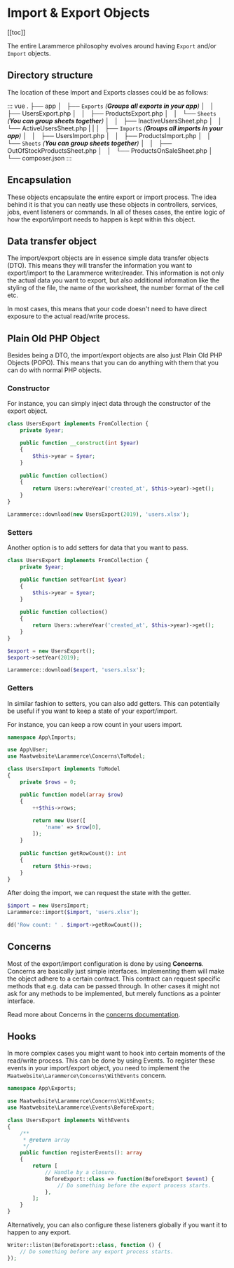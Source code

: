 # Import & Export Objects

[[toc]]

The entire Larammerce philosophy evolves around having `Export` and/or `Import` objects.

## Directory structure

The location of these Import and Exports classes could be as follows:

::: vue
.
├── app
│   ├── `Exports` _(**Groups all exports in your app**)_
│   │   ├── UsersExport.php
│   │   ├── ProductsExport.php
│   │   └── `Sheets` _(**You can group sheets together**)_
│   │      ├── InactiveUsersSheet.php
│   │      └── ActiveUsersSheet.php
|   |
│   ├── `Imports` _(**Groups all imports in your app**)_
│   │   ├── UsersImport.php
│   │   ├── ProductsImport.php
│   │   └── `Sheets` _(**You can group sheets together**)_
│   │      ├── OutOfStockProductsSheet.php
│   │      └── ProductsOnSaleSheet.php
│ 
└── composer.json
:::

## Encapsulation

These objects encapsulate the entire export or import process. 
The idea behind it is that you can neatly use these objects in controllers, services, jobs, event listeners or commands. 
In all of theses cases, the entire logic of how the export/import needs to happen is kept within this object. 

## Data transfer object

The import/export objects are in essence simple data transfer objects (DTO). 
This means they will transfer the information you want to export/import to the Larammerce writer/reader. 
This information is not only the actual data you want to export, but also additional information like 
the styling of the file, the name of the worksheet, the number format of the cell etc.

In most cases, this means that your code doesn't need to have direct exposure to the actual read/write process.

## Plain Old PHP Object

Besides being a DTO, the import/export objects are also just Plain Old PHP Objects (POPO). This means that you can do anything with them that you can do with normal PHP objects. 

### Constructor

For instance, you can simply inject data through the constructor of the export object.

```php
class UsersExport implements FromCollection {
    private $year;

    public function __construct(int $year) 
    {
        $this->year = $year;
    }
    
    public function collection()
    {
        return Users::whereYear('created_at', $this->year)->get();
    }
}
```

```php
Larammerce::download(new UsersExport(2019), 'users.xlsx');
```

### Setters

Another option is to add setters for data that you want to pass.

```php
class UsersExport implements FromCollection {
    private $year;

    public function setYear(int $year)
    {
        $this->year = $year;
    }
    
    public function collection()
    {
        return Users::whereYear('created_at', $this->year)->get();
    }
}
```

```php
$export = new UsersExport();
$export->setYear(2019);

Larammerce::download($export, 'users.xlsx');
```

### Getters

In similar fashion to setters, you can also add getters. This can potentially be useful if you want to keep a state of your export/import.

For instance, you can keep a row count in your users import.

```php
namespace App\Imports;

use App\User;
use Maatwebsite\Larammerce\Concerns\ToModel;

class UsersImport implements ToModel
{
    private $rows = 0;

    public function model(array $row)
    {
        ++$this->rows;
    
        return new User([
            'name' => $row[0],
        ]);
    }
    
    public function getRowCount(): int
    {
        return $this->rows;
    }
}
```

After doing the import, we can request the state with the getter.

```php
$import = new UsersImport;
Larammerce::import($import, 'users.xlsx');

dd('Row count: ' . $import->getRowCount()); 
```

## Concerns

Most of the export/import configuration is done by using **Concerns**. Concerns are basically just simple interfaces. 
Implementing them will make the object adhere to a certain contract. This contract can request specific methods that e.g. data can be passed through.
In other cases it might not ask for any methods to be implemented, but merely functions as a pointer interface.

Read more about Concerns in the [concerns documentation](/3.1/architecture/concerns.html).

## Hooks

In more complex cases you might want to hook into certain moments of the read/write process. This can be done by using Events.
To register these events in your import/export object, you need to implement the `Maatwebsite\Larammerce\Concerns\WithEvents` concern.

```php
namespace App\Exports;

use Maatwebsite\Larammerce\Concerns\WithEvents;
use Maatwebsite\Larammerce\Events\BeforeExport;

class UsersExport implements WithEvents
{
    /**
     * @return array
     */
    public function registerEvents(): array
    {
        return [
            // Handle by a closure.
            BeforeExport::class => function(BeforeExport $event) {
                // Do something before the export process starts.
            },
        ];
    }
}
```

Alternatively, you can also configure these listeners globally if you want it to happen to any export.

```php
Writer::listen(BeforeExport::class, function () {
    // Do something before any export process starts.
});
```
